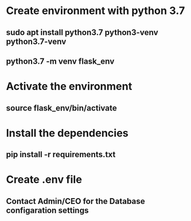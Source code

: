 # Create environment with python 3.7
## sudo apt install python3.7 python3-venv python3.7-venv
## python3.7 -m venv flask_env


# Activate the environment
## source flask_env/bin/activate

# Install the dependencies
## pip install -r requirements.txt

# Create .env file
## Contact Admin/CEO for the Database configaration settings
